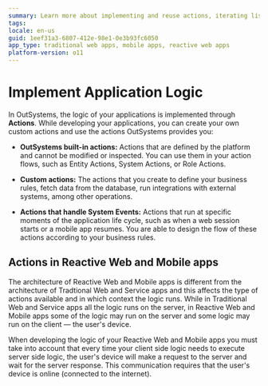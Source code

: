 ```yaml
---
summary: Learn more about implementing and reuse actions, iterating lists, and handling exceptions. Find more about the lifecycle of screens and blocks.
tags:
locale: en-us
guid: 1eef31a3-6807-412e-98e1-0e3b93fc6050
app_type: traditional web apps, mobile apps, reactive web apps
platform-version: o11
---
```


# Implement Application Logic

In OutSystems, the logic of your applications is implemented through **Actions**. While developing your applications, you can create your own custom actions and use the actions OutSystems provides you:

* **OutSystems built-in actions:** Actions that are defined by the platform and cannot be modified or inspected. You can use them in your action flows, such as Entity Actions, System Actions, or Role Actions.

* **Custom actions:** The actions that you create to define your business rules, fetch data from the database, run integrations with external systems, among other operations.

* **Actions that handle System Events:** Actions that run at specific moments of the application life cycle, such as when a web session starts or a mobile app resumes. You are able to design the flow of these actions according to your business rules.

## Actions in Reactive Web and Mobile apps

The architecture of Reactive Web and Mobile apps is different from the architecture of Tradtional Web and Service apps and this affects the type of actions available and in which context the logic runs. While in Traditional Web and Service apps all the logic runs on the server, in Reactive Web and Mobile apps some of the logic may run on the server and some logic may run on the client — the user's device.

When developing the logic of your Reactive Web and Mobile apps you must take into account that every time your client side logic needs to execute server side logic, the user's device will make a request to the server and wait for the server response. This communication requires that the user's device is online (connected to the internet).

